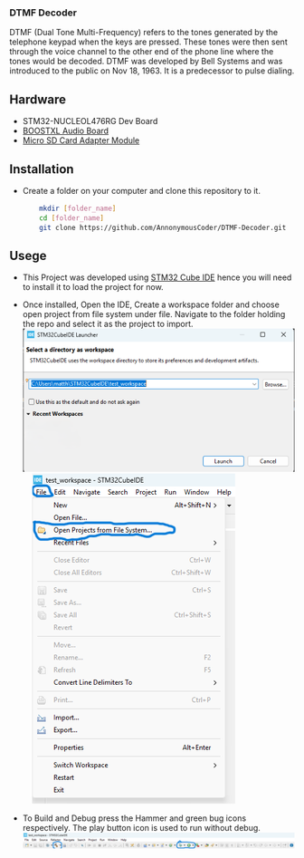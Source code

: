### DTMF Decoder 
DTMF (Dual Tone Multi-Frequency) refers to the tones generated by the telephone keypad when the keys are pressed. These tones were then sent through the voice channel to the other end of the phone line where the tones would be decoded. DTMF was developed by Bell Systems and was introduced to the public on Nov 18, 1963. It is a predecessor to pulse dialing.

## Hardware
- STM32-NUCLEOL476RG Dev Board
- [BOOSTXL Audio Board](https://www.ti.com/tool/BOOSTXL-AUDIO "Texas Instruments link")
- [Micro SD Card Adapter Module](https://www.amazon.com/WWZMDiB-Adater-Module-Support-Arduino/dp/B0B779R5TZ "Amazon Link")

## Installation
- Create a folder on your computer and clone this repository to it.
    ```bash
        mkdir [folder_name]
        cd [folder_name]
        git clone https://github.com/AnnonymousCoder/DTMF-Decoder.git
    ```

## Usege
- This Project was developed using [STM32 Cube IDE](https://www.st.com/en/development-tools/stm32cubeide.html#:~:text=Read%20more-,Get%20Software,-Part%20Number "STM32 Cube IDE download site") hence you will need to install it to load the project for now.
- Once installed, Open the IDE, Create a workspace folder and choose open project from file system under file. Navigate to the folder holding the repo and select it as the project to import.
![Creating a workspace folder](./Resources/workspace.png "Creating a Workspace")&nbsp;&nbsp;&nbsp;&nbsp;![Importing Project Into STM32 Cube IDE](./Resources/file_menu_btn.png "Importing Project")

- To Build and Debug press the Hammer and green bug icons respectively. The play button icon is used to run without debug. 
![Build, Run and Debug](./Resources/buid_debug_run.png "Build, Debug and Run Button Icons")